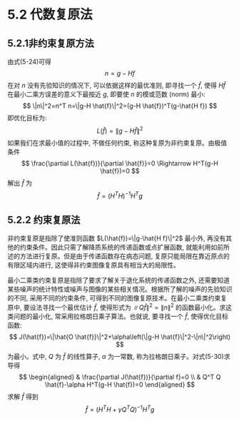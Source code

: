 # 5.2 代数复原法

## 5.2.1非约束复原方法

由式(5-24)可得
$$
n=g-H f
$$
在对 $n$ 没有先验知识的情况下, 可以依据这样的最优准则, 即寻找一个 $\hat{f}$, 使得 $H \hat{f}$ 在最小二乘方误差的意义下最按近 $g$, 即要使 $n$ 的模或范数 (norm) 最小:
$$
\|n\|^2=n^T n=\|g-H \hat{f}\|^2=(g-H \hat{f})^T(g-\hat{H f})
$$
即优化目标为:
$$
L(\hat{f})=\|g-H \hat{f}\|^2
$$
如果我们在求最小值的过程中, 不做任何约束, 称这种复原为非约束复原。由极值条件
$$
\frac{\partial L(\hat{f})}{\partial \hat{f}}=0 \Rightarrow H^T(g-H \hat{f})=0
$$
解出 $\hat{f}$ 为
$$
\hat{f}=\left(H^T H\right)^{-1} H^T g
$$

## 5.2.2 约束复原法

非约束复原是指除了使准则函数 $L(\hat{f})=\|g-\hat{H f}\|^2$ 最小外, 再没有其他的约束条件。因此只需了解降质系统的传递函数或点扩展函数, 就能利用如前所述的方法进行复原。但是由于传递函数存在病态问题, 复原只能局限在靠近原点的有限区域内进行, 这使得非约束图像复原具有相当大的局限性。

最小二乘类约束复原是指除了要求了解关于退化系统的传递函数之外, 还需要知道某些噪声的统计特性或噪声与图像的某些相关情况。根据所了解的噪声的先验知识的不同, 采用不同的约束条件, 可得到不同的图像复原技术。在最小二乘类约束复原中, 要设法寻找一个最优估计 $\hat{f}$, 使得形式为 $\|Q \hat{f}\|^2=\|n\|^2$ 的函数最小化。求这类问题的最小化, 常采用拉格朗日乘子算法。也就说, 要寻找一个 $\hat{f}$, 使得优化目标函数:
$$
J(\hat{f})=\|\hat{O \hat{f}}\|^2+\alpha\left(\|g-H \hat{f}\|^2-\|n\|^2\right)
$$
为最小。式中, $Q$ 为 $\hat{f}$ 的线性算子, $\alpha$ 为一常数, 称为拉格朗日乘子。对式(5-30)求导得
$$
\begin{aligned}
& \frac{\partial J(\hat{f})}{\partial f}=0 \\
& Q^T Q \hat{f}-\alpha H^T(g-H \hat{f})=0
\end{aligned}
$$
求解 $\hat{f}$ 得到
$$
\hat{f}=\left(H^T H+\gamma Q^T Q\right)^{-1} H^T g
$$